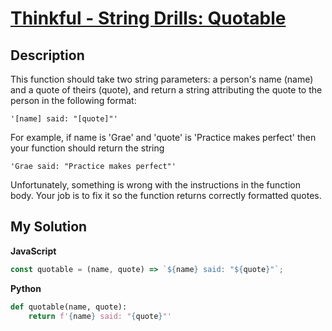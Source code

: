 # [Thinkful - String Drills: Quotable](https://www.codewars.com/kata/5859c82bd41fc6207900007a)

## Description

This function should take two string parameters: a person's name (name) and a quote of theirs (quote), and return a string attributing the quote to the person in the following format:

```
'[name] said: "[quote]"'
```

For example, if name is 'Grae' and 'quote' is 'Practice makes perfect' then your function should return the string

```
'Grae said: "Practice makes perfect"'
```

Unfortunately, something is wrong with the instructions in the function body. Your job is to fix it so the function returns correctly formatted quotes.

## My Solution

**JavaScript**

```js
const quotable = (name, quote) => `${name} said: "${quote}"`;
```

**Python**

```py
def quotable(name, quote):
    return f'{name} said: "{quote}"'
```
